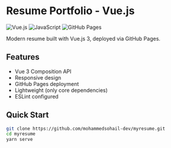 # Resume Portfolio - Vue.js

![Vue.js](https://img.shields.io/badge/Vue.js-3.2.13-%234FC08D?logo=vuedotjs)
![JavaScript](https://img.shields.io/badge/JavaScript-ES6%2B-%23F7DF1E?logo=javascript)
![GitHub Pages](https://img.shields.io/badge/GitHub_Pages-Deployed-%23222222?logo=githubpages)

Modern resume built with Vue.js 3, deployed via GitHub Pages.

## Features
- Vue 3 Composition API
- Responsive design
- GitHub Pages deployment
- Lightweight (only core dependencies)
- ESLint configured

## Quick Start
```bash
git clone https://github.com/mohammedsohail-dev/myresume.git
cd myresume
yarn serve
